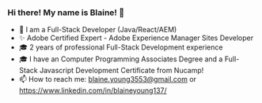 ### Hi there! My name is Blaine! 👋

<!--
**Blaine137/Blaine137** is a ✨ _special_ ✨ repository because its `README.md` (this file) appears on your GitHub profile.

Here are some ideas to get you started:

- 🔭 I’m currently adding features to a instant messaging application and a food delivery service.
- 🌱 I’m currently Learning AEM (Adobe Experience Manager.

- 💬 Talk to me about code!
- 📫 How to reach me: blaine.young3553@gmail.com
- ⚡ Fun fact: When not infront of a computer, I am spending time outside on a skateboard.
-->
- :briefcase: I am a Full-Stack Developer (Java/React/AEM)
- ✨ Adobe Certified Expert - Adobe Experience Manager Sites Developer
- 🎓 2 years of professional Full-Stack Development experience
- 🎓 I have an Computer Programming Associates Degree and a Full-Stack Javascript Development Certificate from Nucamp!
- 📫 How to reach me: blaine.young3553@gmail.com or https://www.linkedin.com/in/blaineyoung137/
